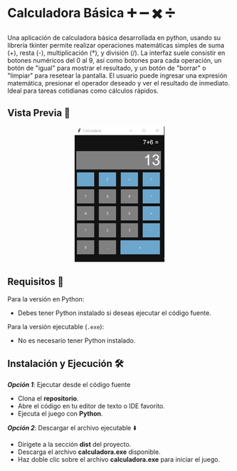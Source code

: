 # Calculadora Básica ➕ ➖ ✖️ ➗

Una aplicación de calculadora básica desarrollada en python, usando su librería tkinter permite realizar operaciones matemáticas simples de suma (+), resta (-), multiplicación (*), y división (/). La interfaz suele consistir en botones numéricos del 0 al 9, así como botones para cada operación, un botón de "igual" para mostrar el resultado, y un botón de "borrar" o "limpiar" para resetear la pantalla. El usuario puede ingresar una expresión matemática, presionar el operador deseado y ver el resultado de inmediato. Ideal para tareas cotidianas como cálculos rápidos.

## Vista Previa 👀

<div align="center">
    <img src="view/print01.jpg" width="202">
</div>

## Requisitos 📝

Para la versión en Python:
- Debes tener Python instalado si deseas ejecutar el código fuente.

Para la versión ejecutable (`.exe`):
- No es necesario tener Python instalado.

## Instalación y Ejecución 🛠️

***Opción 1***: Ejecutar desde el código fuente
- Clona el **repositorio**.
- Abre el código en tu editor de texto o IDE favorito.
- Ejecuta el juego con **Python**.

***Opción 2***: Descargar el archivo ejecutable ⬇️
- Dirígete a la sección **dist** del proyecto.
- Descarga el archivo **calculadora.exe** disponible.
- Haz doble clic sobre el archivo **calculadora.exe** para iniciar el juego.
